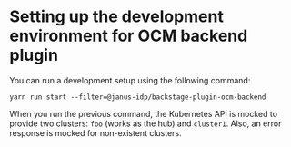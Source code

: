 # Setting up the development environment for OCM backend plugin

You can run a development setup using the following command:

```console
yarn run start --filter=@janus-idp/backstage-plugin-ocm-backend
```

When you run the previous command, the Kubernetes API is mocked to provide two clusters: `foo` (works as the hub) and `cluster1`. Also, an error response is mocked for non-existent clusters.

